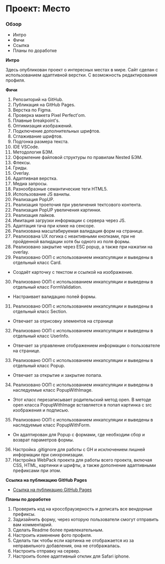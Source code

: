 # Проект: Место

### Обзор
* Интро
* Фичи
* Ссылка
* Планы по доработке

**Интро**

Здесь опубликован проект о интересных местах в мире.
Сайт сделан с использованием адаптивной верстки.
С возможность редактирования профиля.

**Фичи**

1. Репозиторий на GitHub.
2. Публикация на GitHub Pages.
3. Верстка по Figma.
4. Проверка макета Pixel Perfect'om.
5. Плавные breakpoint's.
6. Оптимизация изображений.
7. Подключение дополнительных шрифтов.
8. Сглаживание шрифтов.
9. Подгонка размера текста.
10. IDE VSCode.
11. Методология БЭМ.
12. Оформление файловой структуры по правилам Nested БЭМ.
13. Флексы.
14. Гриды.
15. Overlay.
16. Адаптивная верстка.
17. Медиа запросы.
18. Разнообразные семантические теги HTML5.
19. Использование JS ванилы.
20. Реализация PopUP.
21. Реализация троеточия при увеличения тектсового контента.
22. Реализация PopUP увеличения картинки.
23. Реализация лайков.
24. Имитация загрузки информации с сервера через JS.
25. Адаптация тача при клике на сенсоре.
26. Реализована масштабируемая валидация форм на странице.
27. Реализована UX логика с неактивными кнопками, при не пройденной валидации хотя бы одного из поля формы.
28. Реализовано закрытие через ESC popup, а также при нажатии на overlay.
29. Реализовано ООП с использованием инкапсуляции и выведены в отдельный класс Card.
  - Создаёт карточку с текстом и ссылкой на изображение.
30. Реализовано ООП с использованием инкапсуляции и выведены в отдельный класс FormValidation.
  - Настраивает валидацию полей формы.
31. Реализовано ООП с использованием инкапсуляции и выведены в отдельный класс Section.
  - Отвечает за отрисовку элементов на странице
32. Реализовано ООП с использованием инкапсуляции и выведены в отдельный класс UserInfo.
  - Отвечает за управление отображением информации о пользователе на странице.
33. Реализовано ООП с использованием инкапсуляции и выведены в отдельный класс Popup.
  - Отвечает за открытие и закрытие попапа.
34. Реализовано ООП с использованием инкапсуляции и выведены в наследуемые класс PopupWithImage.
  - Этот класс перезаписывает родительский метод open. В методе open класса PopupWithImage вставляется в попап картинка с src изображения и подписью.
35. Реализовано ООП с использованием инкапсуляции и выведены в наследуемые класс PopupWithForm.
  - Он адаптирован для Popup с формами, где необходим сбор и возврат параметров формы.
36. Настройка .gitignore для работы с GH и исключением лишней информации при синхронизации.
37. Настройка WebPack проекта для работы всего проекта, включая CSS, HTML, картинки и шрифты, а также дополнение адаптивными префиксами при этом.

**Ссылка на публикацию GitHub Pages**

* [Ссылка на публикацию GitHub Pages](https://atadrakula.github.io/mesto/)

**Планы по доработке**

1. Проверить код на кроссбраузерность и дописать все вендорные префиксы.
2. Задизайнить форму, через которую пользователи смогут отправить вам комментарий.
3. Сделать Readme более привлекательным.
4. Настроить изменение фото профиля.
5. Сделать так чтобы если картинка не отображается из за неправильного добавления, она не отображалась.
6. Настроить отправку на сервер.
7. Настроить более адаптивный отклик для Safari iphone.

